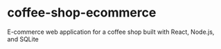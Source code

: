 # coffee-shop-ecommerce
E-commerce web application for a coffee shop built with React, Node.js, and SQLite
